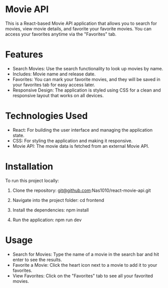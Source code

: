 # Movie API

This is a React-based Movie API application that allows you to search for movies, view movie details, and favorite your favorite movies. You can access your favorites anytime via the "Favorites" tab.

# Features

- Search Movies: Use the search functionality to look up movies by name.
- Includes: Movie name and release date.
- Favorites: You can mark your favorite movies, and they will be saved in your favorites tab for easy access later.
- Responsive Design: The application is styled using CSS for a clean and responsive layout that works on all devices.

# Technologies Used

- React: For building the user interface and managing the application state.
- CSS: For styling the application and making it responsive.
- Movie API: The movie data is fetched from an external Movie API.

# Installation

To run this project locally:

1. Clone the repository: git@github.com:Nas1010/react-movie-api.git

2. Navigate into the project folder: cd frontend

3. Install the dependencies: npm install

4. Run the application: npm run dev

# Usage

- Search for Movies: Type the name of a movie in the search bar and hit enter to see the results.
- Favorite a Movie: Click the heart icon next to a movie to add it to your favorites.
- View Favorites: Click on the "Favorites" tab to see all your favorited movies.
